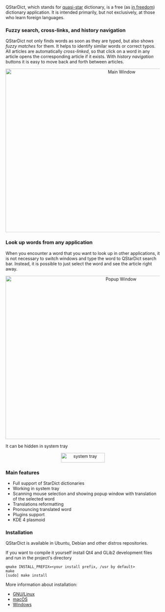 QStarDict, which stands for [quasi-star](https://en.wikipedia.org/wiki/Quasi-star) dictionary, is a free (as [in freedom](https://www.gnu.org/philosophy/free-sw.html)) dictionary application. It is intended primarily, but not exclusively, at those who learn foreign languages.

### Fuzzy search, cross-links, and history navigation

QStarDict not only finds words as soon as they are typed, but also shows _fuzzy matches_ for them. It helps to identify similar words or correct typos. All articles are automatically _cross-linked_, so that click on a word in any article opens the corresponding article if it exists. With _history navigation_ buttons it is easy to move back and forth between articles.

<p align="center">
<img src="https://raw.githubusercontent.com/wiki/a-rodin/qstardict/images/qstardict-main.gif" width="742" height="533" alt="Main Window">
</p>

### Look up words from any application

When you encounter a word that you want to look up in other applications, it is not necessary to switch windows and type the word to QStarDict search bar. Instead, it is possible to just select the word and see the article right away.

<p align="center">
<img src="https://raw.githubusercontent.com/wiki/a-rodin/qstardict/images/qstardict-popup.gif" width="738" height="532" alt="Popup Window">
</p>

It can be hidden in system tray

<p align="center">
<img alt="system tray" src="https://raw.githubusercontent.com/wiki/a-rodin/qstardict/images/qstardict-tray.png" width="143" height="31">
</p>

### Main features ###
* Full support of StarDict dictionaries
* Working in system tray
* Scanning mouse selection and showing popup window with translation of the
  selected word
* Translations reformatting
* Pronouncing translated word
* Plugins support
* KDE 4 plasmoid

### Installation ###
QStarDict is available in Ubuntu, Debian and other distros repositories. 

If you want to compile it yourself install Qt4 and GLib2 development files and run in the project's directory

    qmake INSTALL_PREFIX=<your install prefix, /usr by default>
    make
    [sudo] make install
    
More information about installation:
* [GNU/Linux](https://github.com/a-rodin/qstardict/blob/master/INSTALL)
* [macOS](https://github.com/a-rodin/qstardict/blob/master/README.MACOS)
* [Windows](https://github.com/a-rodin/qstardict/blob/master/README.WINDOWS)
